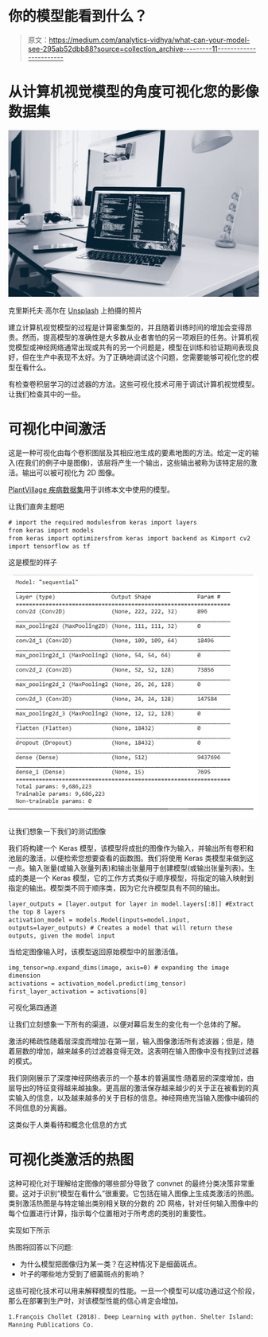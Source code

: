 # 你的模型能看到什么？

> 原文：<https://medium.com/analytics-vidhya/what-can-your-model-see-295ab52dbb88?source=collection_archive---------11----------------------->

# 从计算机视觉模型的角度可视化您的影像数据集

![](img/da9a74d948f205682305cac5d420615d.png)

克里斯托夫·高尔在 [Unsplash](https://unsplash.com?utm_source=medium&utm_medium=referral) 上拍摄的照片

建立计算机视觉模型的过程是计算密集型的，并且随着训练时间的增加会变得昂贵。然而，提高模型的准确性是大多数从业者害怕的另一项艰巨的任务。计算机视觉模型或神经网络通常出现或共有的另一个问题是，模型在训练和验证期间表现良好，但在生产中表现不太好。为了正确地调试这个问题，您需要能够可视化您的模型在看什么。

有检查卷积层学习的过滤器的方法。这些可视化技术可用于调试计算机视觉模型。让我们检查其中的一些。

# **可视化中间激活**

这是一种可视化由每个卷积图层及其相应池生成的要素地图的方法。给定一定的输入(在我们的例子中是图像)，该层将产生一个输出，这些输出被称为该特定层的激活。输出可以被可视化为 2D 图像。

[PlantVillage 疾病数据集](https://www.kaggle.com/abdallahalidev/plantvillage-dataset)用于训练本文中使用的模型。

让我们直奔主题吧

```
# import the required modulesfrom keras import layers
from keras import models
from keras import optimizersfrom keras import backend as Kimport cv2
import tensorflow as tf
```

这是模型的样子

![](img/2b39be30ccec9b1af8628a44d991d995.png)

让我们想象一下我们的测试图像

我们将构建一个 Keras 模型，该模型将成批的图像作为输入，并输出所有卷积和池层的激活，以便检索您想要查看的函数图。我们将使用 Keras 类模型来做到这一点。输入张量(或输入张量列表)和输出张量用于创建模型(或输出张量列表)。生成的类是一个 Keras 模型，它的工作方式类似于顺序模型，将指定的输入映射到指定的输出。模型类不同于顺序类，因为它允许模型具有不同的输出。

```
layer_outputs = [layer.output for layer in model.layers[:8]] #Extract the top 8 layers
activation_model = models.Model(inputs=model.input, outputs=layer_outputs) # Creates a model that will return these outputs, given the model input
```

当给定图像输入时，该模型返回原始模型中的层激活值。

```
img_tensor=np.expand_dims(image, axis=0) # expanding the image dimension
activations = activation_model.predict(img_tensor)
first_layer_activation = activations[0]
```

可视化第四通道

让我们立刻想象一下所有的渠道，以便对幕后发生的变化有一个总体的了解。

激活的稀疏性随着层深度而增加:在第一层，输入图像激活所有滤波器；但是，随着层数的增加，越来越多的过滤器变得无效。这表明在输入图像中没有找到过滤器的模式。

我们刚刚展示了深度神经网络表示的一个基本的普遍属性:随着层的深度增加，由层导出的特征变得越来越抽象。更高层的激活保存越来越少的关于正在被看到的真实输入的信息，以及越来越多的关于目标的信息。神经网络充当输入图像中编码的不同信息的分离器。

这类似于人类看待和概念化信息的方式

# **可视化类激活的热图**

这种可视化对于理解给定图像的哪些部分导致了 convnet 的最终分类决策非常重要。这对于识别“模型在看什么”很重要。它包括在输入图像上生成类激活的热图。类别激活热图是与特定输出类别相关联的分数的 2D 网格，针对任何输入图像中的每个位置进行计算，指示每个位置相对于所考虑的类别的重要性。

实现如下所示

热图将回答以下问题:

*   为什么模型把图像归为某一类？在这种情况下是细菌斑点。
*   叶子的哪些地方受到了细菌斑点的影响？

这些可视化技术可以用来解释模型的性能。一旦一个模型可以成功通过这个阶段，那么在部署到生产时，对该模型性能的信心肯定会增加。

```
1.François Chollet (2018). Deep Learning with python. Shelter Island: Manning Publications Co.
```